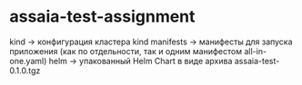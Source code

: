 # assaia-test-assignment

kind -> конфигурация кластера kind
manifests -> манифесты для запуска приложения (как по отдельности, так и одним манифестом all-in-one.yaml)
helm -> упакованный Helm Chart в виде архива assaia-test-0.1.0.tgz
